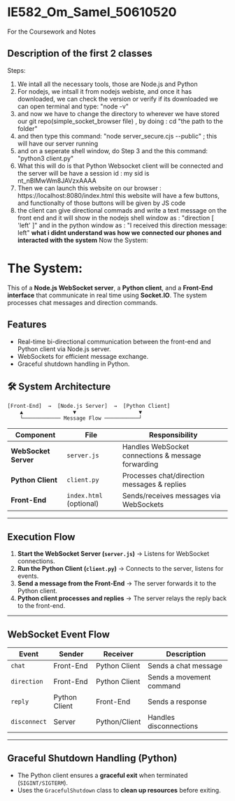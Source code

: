 # IE582_Om_Samel_50610520
For the Coursework and Notes
## Description of the first 2 classes
Steps: 
1. We intall all the necessary tools, those are Node.js and Python
2. For nodejs, we intsall it from nodejs webiste, and once it has downloaded, we can check the version or verify if its downloaded we can open terminal and type: "node -v"
3. and now we have to change the directory to wherever we have stored our git repo(simple_socket_browser file) , by doing : cd "the path to the folder"
4. and then type this command: "node server_secure.cjs --public" ;  this will have our server running
5. and on a seperate shell window, do Step 3 and the this command: "python3 client.py"
6. What this will do is that Python Websocket client will be connected and the server will be have a session id : my sid is nt_nBlMwWm8JAVzxAAAA
7. Then we can launch this website on our browser :  https://localhost:8080/index.html this website will have a few buttons, and functionalty of those buttons will be given by JS code
8. the client can give directional commads and write a text message on the front end and it will show in the nodejs shell window as : "direction
[ 'left' ]" and in the python window as : "I received this direction message: left"
**what i didnt understand was how we connected our phones and interacted with the system**
Now the System:


# The System:

This of a **Node.js WebSocket server**, a **Python client**, and a **Front-End interface** that communicate in real time using **Socket.IO**. The system processes chat messages and direction commands.



## Features
- Real-time bi-directional communication between the front-end and Python client via Node.js server.
- WebSockets for efficient message exchange.
- Graceful shutdown handling in Python.

## 🛠️ System Architecture

```
[Front-End]  →  [Node.js Server]  →  [Python Client]
    ▲                ▼                    ▼
    └──────────── Message Flow ───────────┘
```

| Component | File | Responsibility |
|-----------|------|----------------|
| **WebSocket Server** | `server.js` | Handles WebSocket connections & message forwarding |
| **Python Client** | `client.py` | Processes chat/direction messages & replies |
| **Front-End** | `index.html` (optional) | Sends/receives messages via WebSockets |

---

## Execution Flow
1. **Start the WebSocket Server (`server.js`)** → Listens for WebSocket connections.
2. **Run the Python Client (`client.py`)** → Connects to the server, listens for events.
3. **Send a message from the Front-End** → The server forwards it to the Python client.
4. **Python client processes and replies** → The server relays the reply back to the front-end.

---

## WebSocket Event Flow
| Event | Sender | Receiver | Description |
|-------|--------|----------|-------------|
| `chat` | Front-End | Python Client | Sends a chat message |
| `direction` | Front-End | Python Client | Sends a movement command |
| `reply` | Python Client | Front-End | Sends a response |
| `disconnect` | Server | Python/Client | Handles disconnections |

---

## Graceful Shutdown Handling (Python)
- The Python client ensures a **graceful exit** when terminated (`SIGINT/SIGTERM`).
- Uses the `GracefulShutdown` class to **clean up resources** before exiting.




